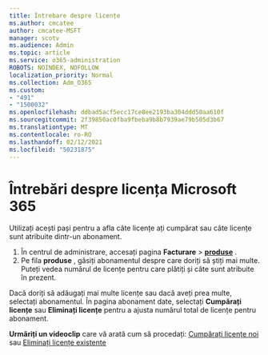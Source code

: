 ```yaml
---
title: Întrebare despre licențe
ms.author: cmcatee
author: cmcatee-MSFT
manager: scotv
ms.audience: Admin
ms.topic: article
ms.service: o365-administration
ROBOTS: NOINDEX, NOFOLLOW
localization_priority: Normal
ms.collection: Adm_O365
ms.custom:
- "491"
- "1500032"
ms.openlocfilehash: ddbad5acf5ecc17ce8ee2193ba304ddd50aa610f
ms.sourcegitcommit: 2f39850ac0fba9fbeba9b8b7939ae79b505d3b67
ms.translationtype: MT
ms.contentlocale: ro-RO
ms.lasthandoff: 02/12/2021
ms.locfileid: "50231875"
---
```

# <a name="questions-about-your-microsoft-365-license"></a>Întrebări despre licența Microsoft 365

Utilizați acești pași pentru a afla câte licențe ați cumpărat sau câte licențe sunt atribuite dintr-un abonament.
  
1. În centrul de administrare, accesați pagina **Facturare** \> **[produse](https://go.microsoft.com/fwlink/p/?linkid=842054)** .
2. Pe fila **produse** , găsiți abonamentul despre care doriți să știți mai multe. Puteți vedea numărul de licențe pentru care plătiți și câte sunt atribuite în prezent.

Dacă doriți să adăugați mai multe licențe sau dacă aveți prea multe, selectați abonamentul. În pagina abonament date, selectați **Cumpărați licențe** sau **Eliminați licențe** pentru a ajusta numărul total de licențe pentru abonament.

**Urmăriți un videoclip** care vă arată cum să procedați: [Cumpărați licențe noi](https://go.microsoft.com/fwlink/p/?linkid=2154857) sau [Eliminați licențe existente](https://go.microsoft.com/fwlink/p/?linkid=2154938)